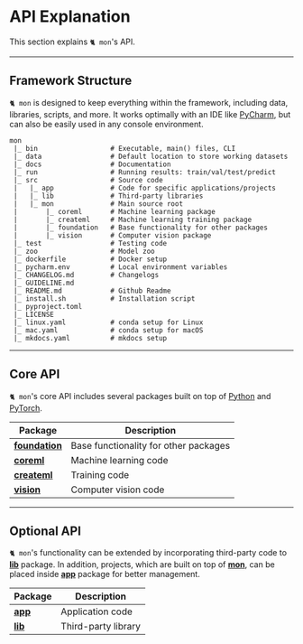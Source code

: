 # API Explanation

This section explains `🐈 mon`'s API.

---

## Framework Structure

`🐈 mon` is designed to keep everything within the framework, including data,
libraries, scripts, and more. It works optimally with an IDE like 
[PyCharm](https://www.jetbrains.com/), but can also be easily used in any 
console environment.

```text
mon
 |_ bin                  # Executable, main() files, CLI
 |_ data                 # Default location to store working datasets
 |_ docs                 # Documentation
 |_ run                  # Running results: train/val/test/predict
 |_ src                  # Source code 
 |   |_ app              # Code for specific applications/projects
 |   |_ lib              # Third-party libraries
 |   |_ mon              # Main source root 
 |       |_ coreml       # Machine learning package
 |       |_ createml     # Machine learning training package
 |       |_ foundation   # Base functionality for other packages
 |       |_ vision       # Computer vision package
 |_ test                 # Testing code
 |_ zoo                  # Model zoo
 |_ dockerfile           # Docker setup
 |_ pycharm.env          # Local environment variables
 |_ CHANGELOG.md         # Changelogs
 |_ GUIDELINE.md  
 |_ README.md            # Github Readme
 |_ install.sh           # Installation script
 |_ pyproject.toml  
 |_ LICENSE  
 |_ linux.yaml           # conda setup for Linux
 |_ mac.yaml             # conda setup for macOS
 |_ mkdocs.yaml          # mkdocs setup
```

---

## Core API

`🐈 mon`'s core API includes several packages built on top of 
[Python](https://www.python.org/) and [PyTorch](https://pytorch.org/).

| Package                                   | Description                           |
|-------------------------------------------|---------------------------------------|
| __[foundation](mon/foundation/index.md)__ | Base functionality for other packages |
| __[coreml](mon/coreml/index.md)__         | Machine learning code                 |
| __[createml](mon/createml/index.md)__     | Training code                         |
| __[vision](mon/vision/index.md)__         | Computer vision code                  |

---

## Optional API

`🐈 mon`'s functionality can be extended by incorporating third-party code to
__[lib](explanation/lib/index.md)__ package. In addition, projects, which are 
built on top of __[mon](explanation/mon/index.md)__, can be placed inside 
__[app](explanation/app/index.md)__ package for better management.

| Package                   | Description         |
|---------------------------|---------------------|
| __[app](app/index.md)__   | Application code    |
| __[lib](lib/index.md)__   | Third-party library |
